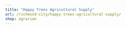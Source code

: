 ```yaml
---
title: "Happy Trees Agricultural Supply"
url: /richmond-city/happy-trees-agricultural-supply/
shop: agrarian
---
```

